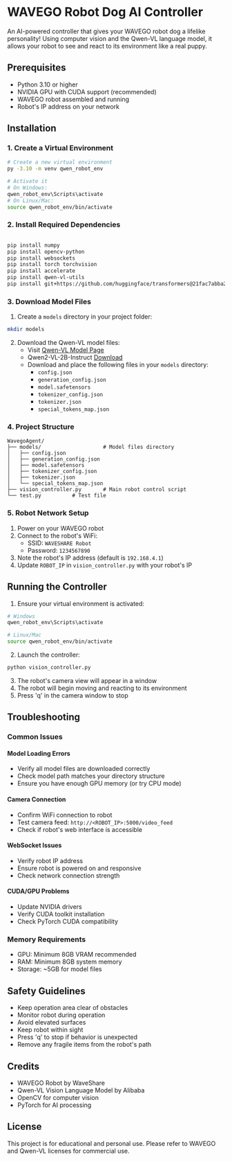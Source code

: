 # WAVEGO Robot Dog AI Controller

An AI-powered controller that gives your WAVEGO robot dog a lifelike personality! Using computer vision and the Qwen-VL language model, it allows your robot to see and react to its environment like a real puppy.

## Prerequisites

* Python 3.10 or higher
* NVIDIA GPU with CUDA support (recommended)
* WAVEGO robot assembled and running
* Robot's IP address on your network

## Installation

### 1. Create a Virtual Environment

```bash
# Create a new virtual environment
py -3.10 -m venv qwen_robot_env

# Activate it
# On Windows:
qwen_robot_env\Scripts\activate
# On Linux/Mac:
source qwen_robot_env/bin/activate
```

### 2. Install Required Dependencies

```bash

pip install numpy
pip install opencv-python
pip install websockets
pip install torch torchvision
pip install accelerate
pip install qwen-vl-utils
pip install git+https://github.com/huggingface/transformers@21fac7abba2a37fae86106f87fcf9974fd1e3830
```

### 3. Download Model Files

1. Create a `models` directory in your project folder:
```bash
mkdir models
```

2. Download the Qwen-VL model files:
   * Visit [Qwen-VL Model Page](https://huggingface.co/Qwen/Qwen-VL)
   * Qwen2-VL-2B-Instruct [Download](https://huggingface.co/Qwen/Qwen2-VL-2B-Instruct/tree/main)
   * Download and place the following files in your `models` directory:
     * `config.json`
     * `generation_config.json`
     * `model.safetensors`
     * `tokenizer_config.json`
     * `tokenizer.json`
     * `special_tokens_map.json`

### 4. Project Structure

```
WavegoAgent/
├── models/                    # Model files directory 
│   ├── config.json
│   ├── generation_config.json
│   ├── model.safetensors
│   ├── tokenizer_config.json
│   ├── tokenizer.json
│   └── special_tokens_map.json
├── vision_controller.py       # Main robot control script
└── test.py          # Test file
```

### 5. Robot Network Setup

1. Power on your WAVEGO robot
2. Connect to the robot's WiFi:
   * SSID: `WAVESHARE Robot`
   * Password: `1234567890`
3. Note the robot's IP address (default is `192.168.4.1`)
4. Update `ROBOT_IP` in `vision_controller.py` with your robot's IP

## Running the Controller

1. Ensure your virtual environment is activated:
```bash
# Windows
qwen_robot_env\Scripts\activate

# Linux/Mac
source qwen_robot_env/bin/activate
```

2. Launch the controller:
```bash
python vision_controller.py
```

3. The robot's camera view will appear in a window
4. The robot will begin moving and reacting to its environment
5. Press 'q' in the camera window to stop

## Troubleshooting

### Common Issues

#### Model Loading Errors
* Verify all model files are downloaded correctly
* Check model path matches your directory structure
* Ensure you have enough GPU memory (or try CPU mode)

#### Camera Connection
* Confirm WiFi connection to robot
* Test camera feed: `http://<ROBOT_IP>:5000/video_feed`
* Check if robot's web interface is accessible

#### WebSocket Issues
* Verify robot IP address
* Ensure robot is powered on and responsive
* Check network connection strength

#### CUDA/GPU Problems
* Update NVIDIA drivers
* Verify CUDA toolkit installation
* Check PyTorch CUDA compatibility

### Memory Requirements

* GPU: Minimum 8GB VRAM recommended
* RAM: Minimum 8GB system memory
* Storage: ~5GB for model files

## Safety Guidelines

* Keep operation area clear of obstacles
* Monitor robot during operation
* Avoid elevated surfaces
* Keep robot within sight
* Press 'q' to stop if behavior is unexpected
* Remove any fragile items from the robot's path

## Credits

* WAVEGO Robot by WaveShare
* Qwen-VL Vision Language Model by Alibaba
* OpenCV for computer vision
* PyTorch for AI processing

## License

This project is for educational and personal use. Please refer to WAVEGO and Qwen-VL licenses for commercial use.